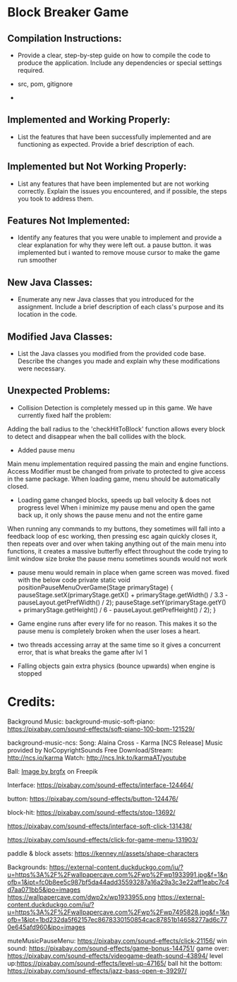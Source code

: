 # Block Breaker Game
## Compilation Instructions:
- Provide a clear, step-by-step guide on how to compile the code to produce the application. Include any dependencies or special settings required.
  
- src, pom, gitignore
- 
## Implemented and Working Properly:
- List the features that have been successfully implemented and are functioning as expected. Provide a brief description of each.

## Implemented but Not Working Properly:
- List any features that have been implemented but are not working correctly. Explain the issues you encountered, and if possible, the steps you took to address them.

## Features Not Implemented:
- Identify any features that you were unable to implement and provide a clear explanation for why they were left out.
a pause button. it was implemented but i wanted to remove mouse cursor to make the game run smoother


## New Java Classes:
- Enumerate any new Java classes that you introduced for the assignment. Include a brief description of each class's purpose and its location in the code.

## Modified Java Classes:
- List the Java classes you modified from the provided code base. Describe the changes you made and explain why these modifications were necessary.

## Unexpected Problems:
- Collision Detection is completely messed up in this game. We have currently fixed half the problem:

Adding the ball radius to the 'checkHitToBlock' function allows every block to detect and disappear when the ball collides with the block.

- Added pause menu

Main menu implementation required passing the main and engine functions. Access Modifier must be changed from private to protected to give access in the same package.
When loading game, menu should be automatically closed. 

- Loading game changed blocks, speeds up ball velocity & does not progress level 
When i minimize my pause menu and open the game back up, it only shows the pause menu and not the entire game

When running any commands to my buttons, they sometimes will fall into a feedback loop of esc working, then pressing esc again quickly closes it, then repeats over and over
when taking anything out of the main menu into functions, it creates a massive butterfly effect throughout the code
trying to limit window size broke the pause menu
sometimes sounds would not work

- pause menu would remain in place when game screen was moved. fixed with the below code
private static void positionPauseMenuOverGame(Stage primaryStage) {
  pauseStage.setX(primaryStage.getX() + primaryStage.getWidth() / 3.3 - pauseLayout.getPrefWidth() / 2);
  pauseStage.setY(primaryStage.getY() + primaryStage.getHeight() / 6 - pauseLayout.getPrefHeight() / 2);
  }

- Game engine runs after every life for no reason. This makes it so the pause menu is completely broken when the user loses a heart. 
- two threads accessing array at the same time so it gives a concurrent error, that is what breaks the game after lvl 1

- Falling objects gain extra physics (bounce upwards) when engine is stopped
# Credits:
Background Music:
background-music-soft-piano: https://pixabay.com/sound-effects/soft-piano-100-bpm-121529/

background-music-ncs: Song: Alaina Cross - Karma [NCS Release]
Music provided by NoCopyrightSounds
Free Download/Stream: http://ncs.io/karma
Watch: http://ncs.lnk.to/karmaAT/youtube 

Ball:
<a href="https://www.freepik.com/free-vector/variety-balls-with-unique-patterns_1164446.htm#query=ball%20game&position=0&from_view=keyword&track=ais">Image by brgfx</a> on Freepik

Interface: https://pixabay.com/sound-effects/interface-124464/

button: https://pixabay.com/sound-effects/button-124476/

block-hit: https://pixabay.com/sound-effects/stop-13692/

https://pixabay.com/sound-effects/interface-soft-click-131438/

https://pixabay.com/sound-effects/click-for-game-menu-131903/

paddle & block assets: https://kenney.nl/assets/shape-characters

Backgrounds:
https://external-content.duckduckgo.com/iu/?u=https%3A%2F%2Fwallpapercave.com%2Fwp%2Fwp1933991.jpg&f=1&nofb=1&ipt=fc0b8ee5c987bf5da44add35593287a16a29a3c3e22aff1eabc7c4d7aa071bb5&ipo=images
https://wallpapercave.com/dwp2x/wp1933955.png
https://external-content.duckduckgo.com/iu/?u=https%3A%2F%2Fwallpapercave.com%2Fwp%2Fwp7495828.jpg&f=1&nofb=1&ipt=1bd232da5f62157ec8678330150854cac87851b14658277ad6c770e645afd960&ipo=images

muteMusicPauseMenu: https://pixabay.com/sound-effects/click-21156/
win sound: https://pixabay.com/sound-effects/game-bonus-144751/
game over: https://pixabay.com/sound-effects/videogame-death-sound-43894/
level up:https://pixabay.com/sound-effects/level-up-47165/
ball hit the bottom: https://pixabay.com/sound-effects/jazz-bass-open-e-39297/